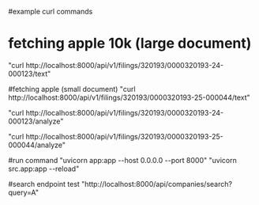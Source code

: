 


#example curl commands 


# fetching apple 10k (large document)
"curl http://localhost:8000/api/v1/filings/320193/0000320193-24-000123/text"

#fetching apple (small document)
"curl http://localhost:8000/api/v1/filings/320193/0000320193-25-000044/text"




"curl http://localhost:8000/api/v1/filings/320193/0000320193-24-000123/analyze"


"curl http://localhost:8000/api/v1/filings/320193/0000320193-25-000044/analyze"


#run command 
"uvicorn app:app --host 0.0.0.0 --port 8000"
"uvicorn src.app:app --reload"


#search endpoint test 
"http://localhost:8000/api/companies/search?query=A"